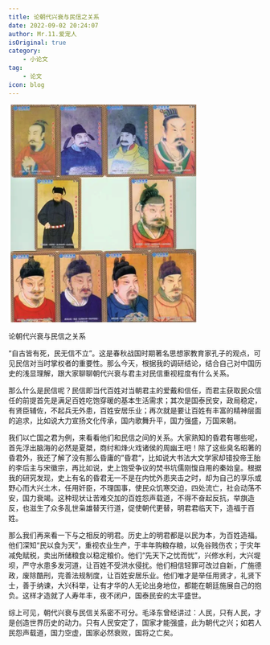 ```yaml
---
title: 论朝代兴衰与民信之关系
date: 2022-09-02 20:24:07
author: Mr.11.爱宠人
isOriginal: true
category:
    - 小论文
tag:
    - 论文
icon: blog
---
```


![image-20220906191436861](./thedynastyandtrustofthepeople.assets/image-20220906191436861.png)



论朝代兴衰与民信之关系

​		“自古皆有死，民无信不立”。这是春秋战国时期著名思想家教育家孔子的观点，可见民信对当时掌权者的重要性。那么今天，根据我的调研结论，结合自己对中国历史的浅显理解，跟大家聊聊朝代兴衰与君主对民信重视程度有什么关系。

​		那么什么是民信呢？民信即当代百姓对当朝君主的爱戴和信任，而君主获取民众信任的前提首先是满足百姓吃饱穿暖的基本生活需求；其次是国泰民安，政局稳定，有贤臣辅佐，不起兵无外患，百姓安居乐业；再次就是要让百姓有丰富的精神层面的追求，比如说大力宣扬文化传承，国内歌舞升平，国力强盛，万国来朝。

​		我们以亡国之君为例，来看看他们和民信之间的关系。大家熟知的昏君有哪些呢，首先浮出脑海的必然是夏桀，商纣和烽火戏诸侯的周幽王吧！除了这些臭名昭著的昏君外，我还了解了没有那么昏庸的”昏君“，比如说大书法大文学家却错投帝王胎的李后主与宋徽宗，再比如说，史上饱受争议的焚书坑儒刚愎自用的秦始皇。根据我的研究发现，史上有名的昏君无一不是在内忧外患夹击之时，却为自己的享乐或野心而大兴土木，任用奸臣，不理国事，使民众饥寒交迫，四处流亡，社会动荡不安，国力衰竭。这种现状让苦难交加的百姓怨声载道，不得不奋起反抗，举旗造反，也滋生了众多乱世枭雄替天行道，促使朝代更替，明君君临天下，造福于百姓。

​		那么我们再来看一下与之相反的明君。历史上的明君都是以民为本，为百姓造福。他们深知“民以食为天”，重视农业生产，于丰年购粮存粮，以免谷贱伤农；于灾年减免赋税，卖出所储粮食以稳定粮价。他们“先天下之忧而忧”，兴修水利，大兴堤坝，严守水患多发河道，让百姓不受洪水侵扰。他们相信轻罪可改过自新，广施德政，废除酷刑，完善法规制度，让百姓安居乐业。他们唯才是举任用贤才，礼贤下士，善于纳谏，大兴科举，让有才华的人无论出身地位，都能在朝廷施展自己的抱负。这样才造就了人寿年丰，夜不闭户，国泰民安的太平盛世。

​		综上可见，朝代兴衰与民信关系密不可分。毛泽东曾经讲过：人民，只有人民，才是创造世界历史的动力。只有人民安定了，国家才能强盛，此为朝代之兴；如若人民怨声载道，国力空虚，国家必然衰败，国将之亡矣。